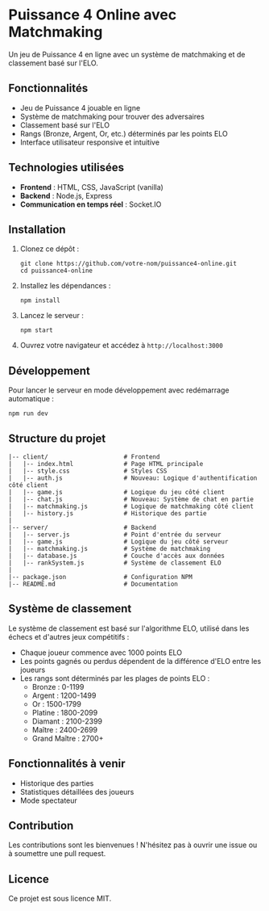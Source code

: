 # Puissance 4 Online avec Matchmaking

Un jeu de Puissance 4 en ligne avec un système de matchmaking et de classement basé sur l'ELO.

## Fonctionnalités

- Jeu de Puissance 4 jouable en ligne
- Système de matchmaking pour trouver des adversaires
- Classement basé sur l'ELO
- Rangs (Bronze, Argent, Or, etc.) déterminés par les points ELO
- Interface utilisateur responsive et intuitive

## Technologies utilisées

- **Frontend** : HTML, CSS, JavaScript (vanilla)
- **Backend** : Node.js, Express
- **Communication en temps réel** : Socket.IO

## Installation

1. Clonez ce dépôt :
   ```
   git clone https://github.com/votre-nom/puissance4-online.git
   cd puissance4-online
   ```

2. Installez les dépendances :
   ```
   npm install
   ```

3. Lancez le serveur :
   ```
   npm start
   ```

4. Ouvrez votre navigateur et accédez à `http://localhost:3000`

## Développement

Pour lancer le serveur en mode développement avec redémarrage automatique :
```
npm run dev
```

## Structure du projet
```
|-- client/                     # Frontend
|   |-- index.html              # Page HTML principale
|   |-- style.css               # Styles CSS 
|   |-- auth.js                 # Nouveau: Logique d'authentification côté client
|   |-- game.js                 # Logique du jeu côté client 
|   |-- chat.js                 # Nouveau: Système de chat en partie
|   |-- matchmaking.js          # Logique de matchmaking côté client
|   |-- history.js              # Historique des partie
|
|-- server/                     # Backend
|   |-- server.js               # Point d'entrée du serveur 
|   |-- game.js                 # Logique du jeu côté serveur
|   |-- matchmaking.js          # Système de matchmaking
|   |-- database.js             # Couche d'accès aux données 
|   |-- rankSystem.js           # Système de classement ELO
|
|-- package.json                # Configuration NPM
|-- README.md                   # Documentation
```

## Système de classement

Le système de classement est basé sur l'algorithme ELO, utilisé dans les échecs et d'autres jeux compétitifs :

- Chaque joueur commence avec 1000 points ELO
- Les points gagnés ou perdus dépendent de la différence d'ELO entre les joueurs
- Les rangs sont déterminés par les plages de points ELO :
  - Bronze : 0-1199
  - Argent : 1200-1499
  - Or : 1500-1799
  - Platine : 1800-2099
  - Diamant : 2100-2399
  - Maître : 2400-2699
  - Grand Maître : 2700+

## Fonctionnalités à venir

- Historique des parties
- Statistiques détaillées des joueurs
- Mode spectateur

## Contribution

Les contributions sont les bienvenues ! N'hésitez pas à ouvrir une issue ou à soumettre une pull request.

## Licence

Ce projet est sous licence MIT.
